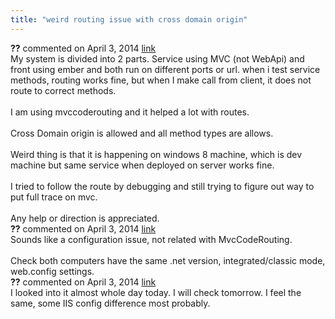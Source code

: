 ```yaml
---
title: "weird routing issue with cross domain origin"
---
```

<div id="post1230137" class="discussion-comment op">
   <div class="discussion-header"><b>??</b> commented on 
      <time datetime="2014-04-03T18:28:01.78-07:00" title="2014-04-03T18:28:01.78-07:00">April 3, 2014</time> <a href="#1230137" class="post-link">link</a></div>
   <div class="discussion-message">My system is divided into 2 parts. Service using MVC (not WebApi) and front using ember and both run on different ports or url. when i test service methods, routing works fine, but when I make call from client, it does not route to correct methods. <br />
<br />
I am using mvccoderouting and it helped a lot with routes.<br />
<br />
Cross Domain origin is allowed and all method types are allows.<br />
<br />
Weird thing is that it is happening on windows 8 machine, which is dev machine but same service when deployed on server works fine. <br />
<br />
I tried to follow the route by debugging and still trying to figure out way to put full trace on mvc.<br />
<br />
Any help or direction is appreciated.<br />
</div>
</div>
<div id="post1230141" class="discussion-comment">
   <div class="discussion-header"><b>??</b> commented on 
      <time datetime="2014-04-03T18:44:27.893-07:00" title="2014-04-03T18:44:27.893-07:00">April 3, 2014</time> <a href="#1230141" class="post-link">link</a></div>
   <div class="discussion-message">Sounds like a configuration issue, not related with MvcCodeRouting. <br />
<br />
Check both computers have the same .net version, integrated/classic mode, web.config settings.<br />
</div>
</div>
<div id="post1230143" class="discussion-comment">
   <div class="discussion-header"><b>??</b> commented on 
      <time datetime="2014-04-03T18:45:54.26-07:00" title="2014-04-03T18:45:54.26-07:00">April 3, 2014</time> <a href="#1230143" class="post-link">link</a></div>
   <div class="discussion-message">I looked into it almost whole day today. I will check tomorrow. I feel the same, some IIS config difference most probably.
<div><br>
<div>
<div></div>
</div>
</div>
</div>
</div>